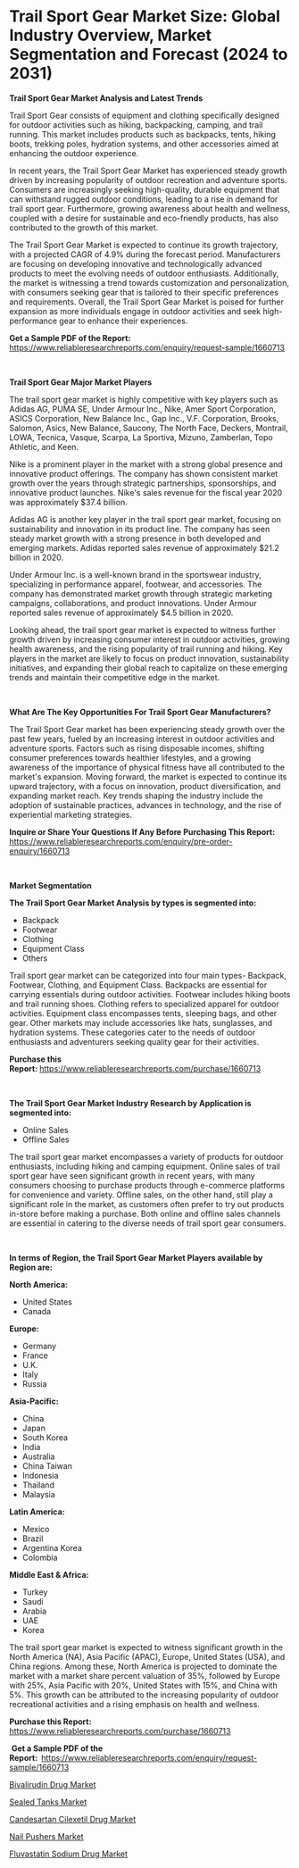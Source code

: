 <p><h1>Trail Sport Gear Market Size: Global Industry Overview, Market Segmentation and Forecast (2024 to 2031)</h1></p><p><strong>Trail Sport Gear Market Analysis and Latest Trends</strong></p>
<p><p>Trail Sport Gear consists of equipment and clothing specifically designed for outdoor activities such as hiking, backpacking, camping, and trail running. This market includes products such as backpacks, tents, hiking boots, trekking poles, hydration systems, and other accessories aimed at enhancing the outdoor experience.</p><p>In recent years, the Trail Sport Gear Market has experienced steady growth driven by increasing popularity of outdoor recreation and adventure sports. Consumers are increasingly seeking high-quality, durable equipment that can withstand rugged outdoor conditions, leading to a rise in demand for trail sport gear. Furthermore, growing awareness about health and wellness, coupled with a desire for sustainable and eco-friendly products, has also contributed to the growth of this market.</p><p>The Trail Sport Gear Market is expected to continue its growth trajectory, with a projected CAGR of 4.9% during the forecast period. Manufacturers are focusing on developing innovative and technologically advanced products to meet the evolving needs of outdoor enthusiasts. Additionally, the market is witnessing a trend towards customization and personalization, with consumers seeking gear that is tailored to their specific preferences and requirements. Overall, the Trail Sport Gear Market is poised for further expansion as more individuals engage in outdoor activities and seek high-performance gear to enhance their experiences.</p></p>
<p><strong>Get a Sample PDF of the Report:&nbsp;</strong> <a href="https://www.reliableresearchreports.com/enquiry/request-sample/1660713">https://www.reliableresearchreports.com/enquiry/request-sample/1660713</a></p>
<p>&nbsp;</p>
<p><strong>Trail Sport Gear Major Market Players</strong></p>
<p><p>The trail sport gear market is highly competitive with key players such as Adidas AG, PUMA SE, Under Armour Inc., Nike, Amer Sport Corporation, ASICS Corporation, New Balance Inc., Gap Inc., V.F. Corporation, Brooks, Salomon, Asics, New Balance, Saucony, The North Face, Deckers, Montrail, LOWA, Tecnica, Vasque, Scarpa, La Sportiva, Mizuno, Zamberlan, Topo Athletic, and Keen. </p><p>Nike is a prominent player in the market with a strong global presence and innovative product offerings. The company has shown consistent market growth over the years through strategic partnerships, sponsorships, and innovative product launches. Nike's sales revenue for the fiscal year 2020 was approximately $37.4 billion.</p><p>Adidas AG is another key player in the trail sport gear market, focusing on sustainability and innovation in its product line. The company has seen steady market growth with a strong presence in both developed and emerging markets. Adidas reported sales revenue of approximately $21.2 billion in 2020.</p><p>Under Armour Inc. is a well-known brand in the sportswear industry, specializing in performance apparel, footwear, and accessories. The company has demonstrated market growth through strategic marketing campaigns, collaborations, and product innovations. Under Armour reported sales revenue of approximately $4.5 billion in 2020.</p><p>Looking ahead, the trail sport gear market is expected to witness further growth driven by increasing consumer interest in outdoor activities, growing health awareness, and the rising popularity of trail running and hiking. Key players in the market are likely to focus on product innovation, sustainability initiatives, and expanding their global reach to capitalize on these emerging trends and maintain their competitive edge in the market.</p></p>
<p>&nbsp;</p>
<p><strong>What Are The Key Opportunities For Trail Sport Gear Manufacturers?</strong></p>
<p><p>The Trail Sport Gear market has been experiencing steady growth over the past few years, fueled by an increasing interest in outdoor activities and adventure sports. Factors such as rising disposable incomes, shifting consumer preferences towards healthier lifestyles, and a growing awareness of the importance of physical fitness have all contributed to the market's expansion. Moving forward, the market is expected to continue its upward trajectory, with a focus on innovation, product diversification, and expanding market reach. Key trends shaping the industry include the adoption of sustainable practices, advances in technology, and the rise of experiential marketing strategies.</p></p>
<p><strong>Inquire or Share Your Questions If Any Before Purchasing This Report:</strong> <a href="https://www.reliableresearchreports.com/enquiry/pre-order-enquiry/1660713">https://www.reliableresearchreports.com/enquiry/pre-order-enquiry/1660713</a></p>
<p>&nbsp;</p>
<p><strong>Market Segmentation</strong></p>
<p><strong>The Trail Sport Gear Market Analysis by types is segmented into:</strong></p>
<p><ul><li>Backpack</li><li>Footwear</li><li>Clothing</li><li>Equipment Class</li><li>Others</li></ul></p>
<p><p>Trail sport gear market can be categorized into four main types- Backpack, Footwear, Clothing, and Equipment Class. Backpacks are essential for carrying essentials during outdoor activities. Footwear includes hiking boots and trail running shoes. Clothing refers to specialized apparel for outdoor activities. Equipment class encompasses tents, sleeping bags, and other gear. Other markets may include accessories like hats, sunglasses, and hydration systems. These categories cater to the needs of outdoor enthusiasts and adventurers seeking quality gear for their activities.</p></p>
<p><strong>Purchase this Report:&nbsp;</strong><a href="https://www.reliableresearchreports.com/purchase/1660713">https://www.reliableresearchreports.com/purchase/1660713</a></p>
<p>&nbsp;</p>
<p><strong>The Trail Sport Gear Market Industry Research by Application is segmented into:</strong></p>
<p><ul><li>Online Sales</li><li>Offline Sales</li></ul></p>
<p><p>The trail sport gear market encompasses a variety of products for outdoor enthusiasts, including hiking and camping equipment. Online sales of trail sport gear have seen significant growth in recent years, with many consumers choosing to purchase products through e-commerce platforms for convenience and variety. Offline sales, on the other hand, still play a significant role in the market, as customers often prefer to try out products in-store before making a purchase. Both online and offline sales channels are essential in catering to the diverse needs of trail sport gear consumers.</p></p>
<p>&nbsp;</p>
<p><strong>In terms of Region, the Trail Sport Gear Market Players available by Region are:</strong></p>
<p>
    <p> <strong> North America: </strong>
        <ul>
            <li>United States</li>
            <li>Canada</li>
        </ul>
        </p> 
    <p> <strong> Europe: </strong>
        <ul>
            <li>Germany</li>
            <li>France</li>
            <li>U.K.</li>
            <li>Italy</li>
            <li>Russia</li>
        </ul>
        </p> 
    <p> <strong> Asia-Pacific: </strong>
        <ul>
            <li>China</li>
            <li>Japan</li>
            <li>South Korea</li>
            <li>India</li>
            <li>Australia</li>
            <li>China Taiwan</li>
            <li>Indonesia</li>
            <li>Thailand</li>
            <li>Malaysia</li>
        </ul>
        </p> 
    <p> <strong> Latin America: </strong>
        <ul>
            <li>Mexico</li>
            <li>Brazil</li>
            <li>Argentina Korea</li>
            <li>Colombia</li>
        </ul>
        </p> 
    <p> <strong> Middle East & Africa: </strong>
        <ul>
            <li>Turkey</li>
            <li>Saudi</li>
            <li>Arabia</li>
            <li>UAE</li>
            <li>Korea</li>
        </ul>
    </p>
    </p>
<p><p>The trail sport gear market is expected to witness significant growth in the North America (NA), Asia Pacific (APAC), Europe, United States (USA), and China regions. Among these, North America is projected to dominate the market with a market share percent valuation of 35%, followed by Europe with 25%, Asia Pacific with 20%, United States with 15%, and China with 5%. This growth can be attributed to the increasing popularity of outdoor recreational activities and a rising emphasis on health and wellness.</p></p>
<p><strong>Purchase this Report: </strong><a href="https://www.reliableresearchreports.com/purchase/1660713">https://www.reliableresearchreports.com/purchase/1660713</a></p>
<p>&nbsp;<strong>Get a Sample PDF of the Report:&nbsp;&nbsp;</strong><a href="https://www.reliableresearchreports.com/enquiry/request-sample/1660713">https://www.reliableresearchreports.com/enquiry/request-sample/1660713</a></p>
<p><strong></strong></p>
<p><p><a href="https://iodized-pantydraco-05c.notion.site/Bivalirudin-Drug-Market-Size-Reflecting-a-Forecast-Till-2031-Market-By-Type-By-Application-and-By--d552872596fa40ad9197397134de14fe">Bivalirudin Drug Market</a></p><p><a href="https://view.publitas.com/reportprime-1/global-sealed-tanks-market-by-types-applications-and-major-players-with-regional-growth-rate-analysis-and-development-situation-from-2024-to-2031/">Sealed Tanks Market</a></p><p><a href="https://noble-drawer-34c.notion.site/Candesartan-Cilexetil-Drug-Market-Offer-Valuable-Insights-into-Market-Size-Market-Share-Market-Tre-101f8757d0ed4492a033dd5e676490f4">Candesartan Cilexetil Drug Market</a></p><p><a href="https://view.publitas.com/reportprime-1/nail-pushers-market-with-the-goal-of-estimating-the-market-size-and-future-growth-potential-of-various-market-segments-based-on-component-applications-end-user-and-region/">Nail Pushers Market</a></p><p><a href="https://three-jumbo-f6d.notion.site/Fluvastatin-Sodium-Drug-Market-Growth-Market-Trends-COVID-19-Impact-and-Forecasts-for-period-from-6e7e6023e9a44158ad703e8d11168071">Fluvastatin Sodium Drug Market</a></p></p>